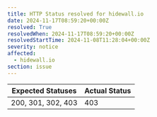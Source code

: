 ```yaml
---
title: HTTP Status resolved for hidewall.io
date: 2024-11-17T08:59:20+00:00Z
resolved: True
resolvedWhen: 2024-11-17T08:59:20+00:00Z
resolvedStartTime: 2024-11-08T11:28:04+00:00Z
severity: notice
affected:
  - hidewall.io
section: issue
---
```


| Expected Statuses | Actual Status  |
|-------------------|----------------|
| 200, 301, 302, 403 | 403 |
